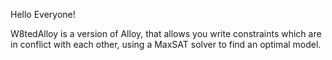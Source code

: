Hello Everyone!

W8tedAlloy is a version of Alloy, that allows you write constraints which are in conflict with each other,
using a MaxSAT solver to find an optimal model.

